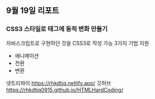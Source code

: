 ## 9월 19일 리포트

### CSS3 스타일로 태그에 동적 변화 만들기
자바스크립트로 구현하던 것을 CSS3로 작성 가능
3가지 기법 지원
* 애니메이션
* 전환
* 변환


넷트리파이 <https://rhkdtjq.netlify.app/>
깃허브 <https://rhkdtjq0915.github.io/HTMLHardCoding/>
